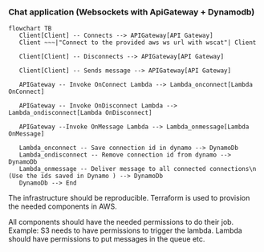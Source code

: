 ### Chat application (Websockets with ApiGateway + Dynamodb)

```mermaid
flowchart TB
   Client[Client] -- Connects --> APIGateway[API Gateway]
   Client ~~~|"Connect to the provided aws ws url with wscat"| Client

   Client[Client] -- Disconnects --> APIGateway[API Gateway]

   Client[Client] -- Sends message --> APIGateway[API Gateway]

   APIGateway -- Invoke OnConnect Lambda --> Lambda_onconnect[Lambda OnConnect]

   APIGateway -- Invoke OnDisconnect Lambda --> Lambda_ondisconnect[Lambda OnDisconnect]

   APIGateway --Invoke OnMessage Lambda --> Lambda_onmessage[Lambda OnMessage]

   Lambda_onconnect -- Save connection id in dynamo --> DynamoDb
   Lambda_ondisconnect -- Remove connection id from dynamo --> DynamoDb
   Lambda_onmessage -- Deliver message to all connected connections\n (Use the ids saved in Dynamo ) --> DynamoDb
   DynamoDb --> End
```

The infrastructure should be reproducible. Terraform is used to provision the needed components in AWS.

All components should have the needed permissions to do their job. Example: S3 needs to have permissions to trigger the lambda. Lambda should have permissions to put messages in the queue etc.
